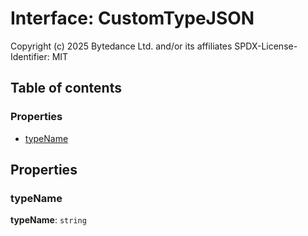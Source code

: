 # Interface: CustomTypeJSON

Copyright (c) 2025 Bytedance Ltd. and/or its affiliates
SPDX-License-Identifier: MIT

## Table of contents

### Properties

* [typeName](/auto-docs/editor/interfaces/CustomTypeJSON.md#typename)

## Properties

### typeName

**typeName**: `string`
